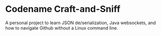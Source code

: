# Codename Craft-and-Sniff

A personal project to learn JSON de/serialization, Java websockets, and how to navigate Github without a Linux command line.

